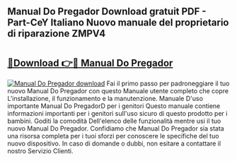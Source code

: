 ## Manual Do Pregador Download gratuit PDF - Part-CeY Italiano Nuovo manuale del proprietario di riparazione ZMPV4

# <h2><a href="http://dfd8kpf.blite.top/?on=Manual+Do+Pregador">🔗Download 👉🔴 Manual Do Pregador</a></h2>

[![Manual Do Pregador download](https://i.imgur.com/lujVjoI.png)](http://dfd8kpf.blite.top/?on=Manual+Do+Pregador)
Fai il primo passo per padroneggiare il tuo nuovo Manual Do Pregador con questo Manuale utente completo che copre L'installazione, il funzionamento e la manutenzione. Manuale D'uso importante Manual Do PregadorD per i genitori Questo manuale contiene informazioni importanti per i genitori sull'uso sicuro di questo prodotto per i bambini. Goditi la comodità Dell'elenco delle funzionalità mentre usi il tuo nuovo Manual Do Pregador. Confidiamo che Manual Do Pregador sia stata una risorsa completa per i tuoi sforzi per conoscere le specifiche del tuo nuovo dispositivo. In caso di domande o dubbi, non esitare a contattare il nostro Servizio Clienti.
